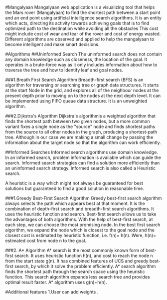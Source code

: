 #Mangalyaan
Mangalyaan web application is a visualizing tool that helps the Mars rover (Mangalyaan) to find the shortest path between a start point and an end point using artificial intelligence search algorithms.
It is an entity which acts, directing its activity towards achieving goals that is to find optimized path to the destination while avoiding all the obstacles This cost might include cost of wear and tear of the rover and cost of energy wasted. Different algorithms are observed and applied to help the mangalyaan to become intelligent and make smart decisions.

#Algorithms
##Uninformed Search
The uninformed search does not contain any domain knowledge such as closeness, the location of the goal. It operates in a brute-force way as it only includes information about how to traverse the tree and how to identify leaf and goal nodes.

###1.Breath First Search Algorithm
Breadth-first search (BFS) is an algorithm for traversing or searching tree or graph data structures. It starts at the start Node in the grid, and explores all of the neighbour nodes at the present depth prior to moving on to the nodes at the next depth level. It can be implemented using FIFO queue data structure. It is an unweighted algorithm.

###2.Dijkstra's Algorithm
Dijkstra's algorithmis a weighted algorithm that finds the shortest path between two given nodes, but a more common variant fixes a single node as the "source" node and finds shortest paths from the source to all other nodes in the graph, producing a shortest-path tree. Although in our case we are making a small change by passing the information about the target node so that the algorithm can work efficiently.

##Informed Searches
Informed search algorithms use domain knowledge. In an informed search, problem information is available which can guide the search. Informed search strategies can find a solution more efficiently than an uninformed search strategy. Informed search is also called a Heuristic search.

A heuristic is a way which might not always be guaranteed for best solutions but guaranteed to find a good solution in reasonable time.

###1.Greedy Best-First Search Algorithm
Greedy best-first search algorithm always selects the path which appears best at that moment. It is the combination of depth-first search and breadth-first search algorithms. It uses the heuristic function and search. Best-first search allows us to take the advantages of both algorithms. With the help of best-first search, at each step, we can choose the most promising node. In the best first search algorithm, we expand the node which is closest to the goal node and the closest cost is estimated by heuristic function, i.e. f(n)= h(n).
Were, h(n)= estimated cost from node n to the goal.

###2. A* Algorithm
A* search is the most commonly known form of best-first search. It uses heuristic function h(n), and cost to reach the node n from the start state g(n). It has combined features of UCS and greedy best-first search, by which it solve the problem efficiently. A* search algorithm finds the shortest path through the search space using the heuristic function. This search algorithm expands less search tree and provides optimal result faster. A* algorithm uses g(n)+h(n).

#Additional features
1.User can add weights .
